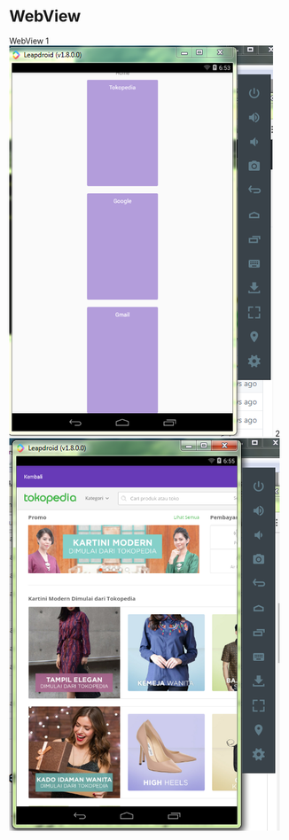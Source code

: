 # WebView
WebView
1
![Alt text](Home.PNG?raw=true "Optional Title")
2
![Alt text](Pedia.PNG?raw=true "Optional Title")
